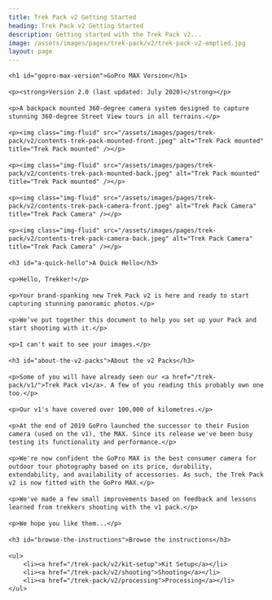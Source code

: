 ```yaml
---
title: Trek Pack v2 Getting Started
heading: Trek Pack v2 Getting Started
description: Getting started with the Trek Pack v2...
image: /assets/images/pages/trek-pack/v2/trek-pack-v2-emptied.jpg
layout: page
---
```


<div class="text-container">

	<h1 id="gopro-max-version">GoPro MAX Version</h1>

	<p><strong>Version 2.0 (last updated: July 2020)</strong></p>

	<p>A backpack mounted 360-degree camera system designed to capture stunning 360-degree Street View tours in all terrains.</p>

	<p><img class="img-fluid" src="/assets/images/pages/trek-pack/v2/contents-trek-pack-mounted-front.jpeg" alt="Trek Pack mounted" title="Trek Pack mounted" /></p>

	<p><img class="img-fluid" src="/assets/images/pages/trek-pack/v2/contents-trek-pack-mounted-back.jpeg" alt="Trek Pack mounted" title="Trek Pack mounted" /></p>

	<p><img class="img-fluid" src="/assets/images/pages/trek-pack/v2/contents-trek-pack-camera-front.jpeg" alt="Trek Pack Camera" title="Trek Pack Camera" /></p>

	<p><img class="img-fluid" src="/assets/images/pages/trek-pack/v2/contents-trek-pack-camera-back.jpeg" alt="Trek Pack Camera" title="Trek Pack Camera" /></p>

	<h3 id="a-quick-hello">A Quick Hello</h3>

	<p>Hello, Trekker!</p>

	<p>Your brand-spanking new Trek Pack v2 is here and ready to start capturing stunning panoramic photos.</p>

	<p>We’ve put together this document to help you set up your Pack and start shooting with it.</p>

	<p>I can't wait to see your images.</p>

	<h3 id="about-the-v2-packs">About the v2 Packs</h3>

	<p>Some of you will have already seen our <a href="/trek-pack/v1/">Trek Pack v1</a>. A few of you reading this probably own one too.</p>

	<p>Our v1's have covered over 100,000 of kilometres.</p>

	<p>At the end of 2019 GoPro launched the successor to their Fusion camera (used on the v1), the MAX. Since its release we've been busy testing its functionality and performance.</p>

	<p>We're now confident the GoPro MAX is the best consumer camera for outdoor tour photography based on its price, durability, extendability, and availability of accessories. As such, the Trek Pack v2 is now fitted with the GoPro MAX.</p>

	<p>We've made a few small improvements based on feedback and lessons learned from trekkers shooting with the v1 pack.</p>

	<p>We hope you like them...</p>

	<h3 id="browse-the-instructions">Browse the instructions</h3>

	<ul>
		<li><a href="/trek-pack/v2/kit-setup">Kit Setup</a></li>
		<li><a href="/trek-pack/v2/shooting">Shooting</a></li>
		<li><a href="/trek-pack/v2/processing">Processing</a></li>
	</ul>

</div>